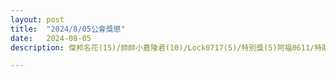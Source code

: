 ```yaml
---
layout: post
title:  "2024/8/05公會獎懲"
date:   2024-08-05
description: 傑邦名花(15)/帥帥小嘉陵君(10)/Lock0717(5)/特別獎(5)阿福0611/特助獎lingoce(6)/因未達前二十名標準/所有獎金折半計價!

---
```

